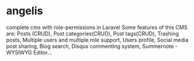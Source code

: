 # angelis
complete cms with role-permissions in Laravel
Some features of this CMS are: Posts (CRUD), Post categories(CRUD), 
Post tags(CRUD), Trashing posts, Multiple users and multiple role support, Users profile, 
Social media post sharing, Blog search, Disqus commenting system, Summernote - WYSIWYG Editor...
